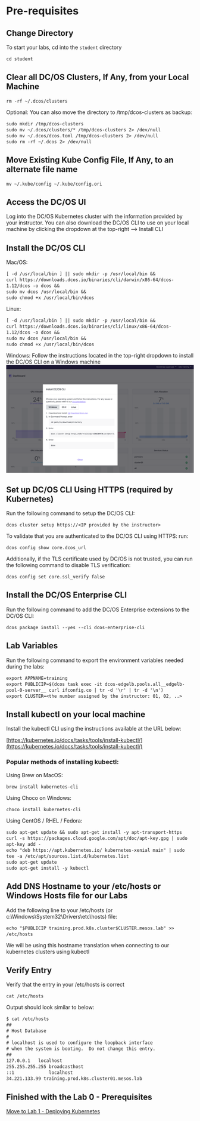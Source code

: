 # Pre-requisites

## Change Directory
To start your labs, cd into the `student` directory
```
cd student
```

## Clear all DC/OS Clusters, If Any, from your Local Machine
```
rm -rf ~/.dcos/clusters
```

Optional: You can also move the directory to /tmp/dcos-clusters as backup:
```
sudo mkdir /tmp/dcos-clusters
sudo mv ~/.dcos/clusters/* /tmp/dcos-clusters 2> /dev/null
sudo mv ~/.dcos/dcos.toml /tmp/dcos-clusters 2> /dev/null
sudo rm -rf ~/.dcos 2> /dev/null
```

## Move Existing Kube Config File, If Any, to an alternate file name
```
mv ~/.kube/config ~/.kube/config.ori
```

## Access the DC/OS UI
Log into the DC/OS Kubernetes cluster with the information provided by your instructor. You can also download the DC/OS CLI to use on your local machine by clicking the dropdown at the top-right --> Install CLI

## Install the DC/OS CLI

Mac/OS:
```
[ -d /usr/local/bin ] || sudo mkdir -p /usr/local/bin &&
curl https://downloads.dcos.io/binaries/cli/darwin/x86-64/dcos-1.12/dcos -o dcos &&
sudo mv dcos /usr/local/bin &&
sudo chmod +x /usr/local/bin/dcos
```

Linux:
```
[ -d /usr/local/bin ] || sudo mkdir -p /usr/local/bin &&
curl https://downloads.dcos.io/binaries/cli/linux/x86-64/dcos-1.12/dcos -o dcos &&
sudo mv dcos /usr/local/bin &&
sudo chmod +x /usr/local/bin/dcos
```

Windows:
Follow the instructions located in the top-right dropdown to install the DC/OS CLI on a Windows machine
![Install Windows CLI](https://github.com/ably77/dcos-kubernetes-training/blob/master/images/lab0_1.png)

## Set up DC/OS CLI Using HTTPS (required by Kubernetes)
Run the following command to setup the DC/OS CLI:
```
dcos cluster setup https://<IP provided by the instructor>
```

To validate that you are authenticated to the DC/OS CLI using HTTPS: run:
```
dcos config show core.dcos_url
```

Additionally, if the TLS certificate used by DC/OS is not trusted, you can run the following command to disable TLS verification:
```
dcos config set core.ssl_verify false
```

## Install the DC/OS Enterprise CLI
Run the following command to add the DC/OS Enterprise extensions to the DC/OS CLI:

```
dcos package install --yes --cli dcos-enterprise-cli
```

## Lab Variables
Run the following command to export the environment variables needed during the labs:

```
export APPNAME=training
export PUBLICIP=$(dcos task exec -it dcos-edgelb.pools.all__edgelb-pool-0-server__ curl ifconfig.co | tr -d '\r' | tr -d '\n')
export CLUSTER=<the number assigned by the instructor: 01, 02, ..>
```

## Install kubectl on your local machine
Install the kubectl CLI using the instructions available at the URL below:

[https://kubernetes.io/docs/tasks/tools/install-kubectl/](https://kubernetes.io/docs/tasks/tools/install-kubectl/)

### Popular methods of installing kubectl:

Using Brew on MacOS:
```
brew install kubernetes-cli
```

Using Choco on Windows:
```
choco install kubernetes-cli
```

Using CentOS / RHEL / Fedora:
```
sudo apt-get update && sudo apt-get install -y apt-transport-https
curl -s https://packages.cloud.google.com/apt/doc/apt-key.gpg | sudo apt-key add -
echo "deb https://apt.kubernetes.io/ kubernetes-xenial main" | sudo tee -a /etc/apt/sources.list.d/kubernetes.list
sudo apt-get update
sudo apt-get install -y kubectl
```

## Add DNS Hostname to your /etc/hosts or Windows Hosts file for our Labs
Add the following line to your /etc/hosts (or c:\Windows\System32\Drivers\etc\hosts) file:
```
echo "$PUBLICIP training.prod.k8s.cluster$CLUSTER.mesos.lab" >> /etc/hosts
```

We will be using this hostname translation when connecting to our kubernetes clusters using kubectl

## Verify Entry
Verify that the entry in your /etc/hosts is correct
```
cat /etc/hosts
```

Output should look similar to below:
```
$ cat /etc/hosts
##
# Host Database
#
# localhost is used to configure the loopback interface
# when the system is booting.  Do not change this entry.
##
127.0.0.1	localhost
255.255.255.255	broadcasthost
::1             localhost
34.221.133.99 training.prod.k8s.cluster01.mesos.lab
```

## Finished with the Lab 0 - Prerequisites

[Move to Lab 1 - Deploying Kubernetes](https://github.com/ably77/dcos-kubernetes-training/blob/master/labs/lab1_deploying_kubernetes.md)
